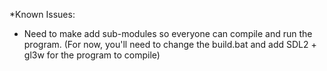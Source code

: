 
*Known Issues:

 - Need to make add sub-modules so everyone can compile and run the program.
   (For now, you'll need to change the build.bat and add SDL2 + gl3w for the program to compile)
